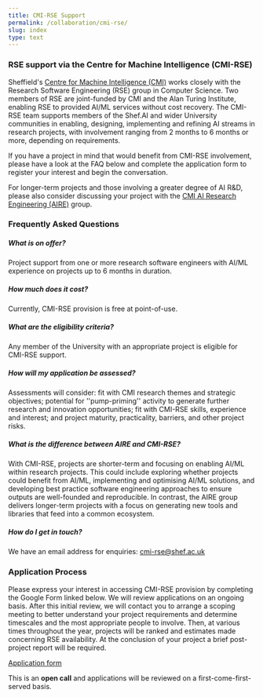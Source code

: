 ```yaml
---
title: CMI-RSE Support
permalink: /collaboration/cmi-rse/
slug: index
type: text
---
```


### RSE support via the Centre for Machine Intelligence (CMI-RSE)

Sheffield's <a href="https://www.sheffield.ac.uk/machine-intelligence">Centre for Machine Intelligence (CMI)</A> works closely with the Research Software Engineering (RSE) group in Computer Science. Two members of RSE are joint-funded by CMI and the Alan Turing Institute, enabling RSE to provided AI/ML services without cost recovery. The CMI-RSE team supports members of the Shef.AI and wider University communities in enabling, designing, implementing and refining AI streams in research projects, with involvement ranging from 2 months to 6 months or more, depending on requirements.

If you have a project in mind that would benefit from CMI-RSE involvement, please have a look at the FAQ below and complete the application form to register your interest and begin the conversation.

For longer-term projects and those involving a greater degree of AI R&amp;D, please also consider discussing your project with the <a href="https://shef-aire.github.io">CMI AI Research Engineering (AIRE)</a> group.

### Frequently Asked Questions

##### What is on offer?
Project support from one or more research software engineers with AI/ML experience on projects up to 6 months in duration.

##### How much does it cost?
Currently, CMI-RSE provision is free at point-of-use.

##### What are the eligibility criteria?
Any member of the University with an appropriate project is eligible for CMI-RSE support.

##### How will my application be assessed?
Assessments will consider: fit with CMI research themes and strategic objectives; potential for ''pump-priming'' activity to generate further research and innovation opportunities; fit with CMI-RSE skills, experience and interest; and project maturity, practicality, barriers, and other project risks.

##### What is the difference between AIRE and CMI-RSE?
With CMI-RSE, projects are shorter-term and focusing on enabling AI/ML within research projects. This could include exploring whether projects could benefit from AI/ML, implementing and optimising AI/ML solutions, and developing best practice software engineering approaches to ensure outputs are well-founded and reproducible. In contrast, the AIRE group delivers longer-term projects with a focus on generating new tools and libraries that feed into a common ecosystem.

##### How do I get in touch?
We have an email address for enquiries: <a href="mailto:cmi-rse@shef.ac.uk">cmi-rse@shef.ac.uk</a>

### Application Process

Please express your interest in accessing CMI-RSE provision by completing the Google Form linked below. We will review applications on an ongoing basis. After this initial review, we will contact you to arrange a scoping meeting to better understand your project requirements and determine timescales and the most appropriate people to involve. Then, at various times throughout the year, projects will be ranked and estimates made concerning RSE availability. At the conclusion of your project a brief post-project report will be required.

<a href="https://forms.gle/yvx8vy4YHd6UD9WE6" class="btn btn-primary">Application form</a>

This is an **open call** and applications will be reviewed on a first-come-first-served basis.


